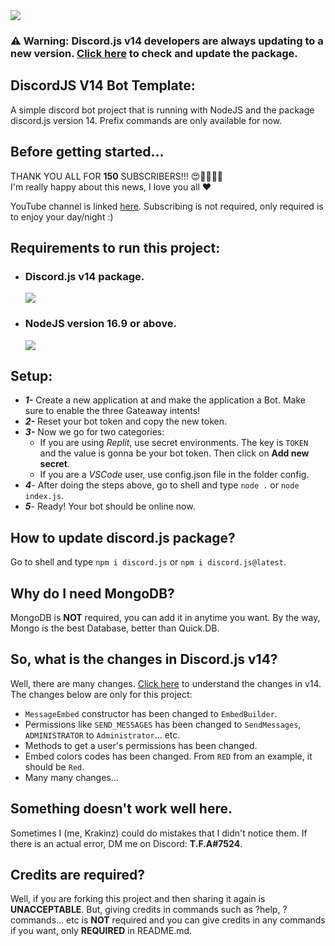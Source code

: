 <img src="https://media.discordapp.net/attachments/993843674750394378/998703932970905600/V14_Handler.png?width=960&height=540">

### ⚠️ Warning: Discord.js v14 developers are always updating to a new version. [Click here](https://www.npmjs.com/package/discord.js) to check and update the package.

## DiscordJS V14 Bot Template:
A simple discord bot project that is running with NodeJS and the package discord.js version 14. Prefix commands are only available for now.

## Before getting started...
THANK YOU ALL FOR **150** SUBSCRIBERS!!! 😍🥳🥳🤩🤩<br>
I'm really happy about this news, I love you all ♥

YouTube channel is linked [here](https://youtube.com/channel/UCBsVizIDS4GCz90DQvkjNxA). Subscribing is not required, only required is to enjoy your day/night :)

## Requirements to run this project:
* <h3>Discord.js v14 package.</h3> <img src="https://img.shields.io/badge/discord.js-v14.0.2-blue.svg?logo=npm">
* <h3>NodeJS version 16.9 or above.</h3> <img src="https://img.shields.io/badge/nodejs-16.16.0-green.svg">

## Setup:
* ***1-*** Create a new application at and make the application a Bot. Make sure to enable the three Gateaway intents!
* ***2-*** Reset your bot token and copy the new token.
* ***3-*** Now we go for two categories:
  * If you are using *Replit*, use secret environments. The key is `TOKEN` and the value is gonna be your bot token. Then click on **Add new secret**.
  * If you are a *VSCode* user, use config.json file in the folder config.
* ***4***- After doing the steps above, go to shell and type `node .` or `node index.js`.
* ***5***- Ready! Your bot should be online now.

## How to update discord.js package?
Go to shell and type `npm i discord.js` or `npm i discord.js@latest`.

## Why do I need MongoDB?
MongoDB is **NOT** required, you can add it in anytime you want. By the way, Mongo is the best Database, better than Quick.DB.

## So, what is the changes in Discord.js v14?
Well, there are many changes. [Click here](https://discordjs.guide/additional-info/changes-in-v14.html#before-you-start) to understand the changes in v14.<br>The changes below are only for this project:

* `MessageEmbed` constructor has been changed to `EmbedBuilder`.
* Permissions like `SEND_MESSAGES` has been changed to `SendMessages`, `ADMINISTRATOR` to `Administrator`... etc.
* Methods to get a user's permissions has been changed.
* Embed colors codes has been changed. From `RED` from an example, it should be `Red`.
* Many many changes...

## Something doesn't work well here.
Sometimes I (me, Krakinz) could do mistakes that I didn't notice them. If there is an actual error, DM me on Discord: **T.F.A#7524**.

## Credits are required?
Well, if you are forking this project and then sharing it again is **UNACCEPTABLE**. But, giving credits in commands such as ?help, ?commands... etc is **NOT** required and you can give credits in any commands if you want, only **REQUIRED** in README.md.
